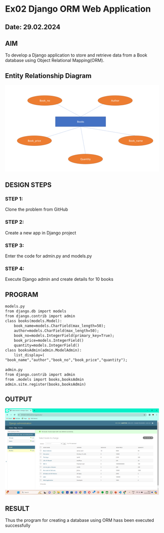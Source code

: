 # Ex02 Django ORM Web Application
## Date: 29.02.2024

## AIM
To develop a Django application to store and retrieve data from a Book database using Object Relational Mapping(ORM).

## Entity Relationship Diagram

![alt text](<Screenshot (2).png>)

## DESIGN STEPS

### STEP 1:
Clone the problem from GitHub

### STEP 2:
Create a new app in Django project

### STEP 3:
Enter the code for admin.py and models.py

### STEP 4:
Execute Django admin and create details for 10 books

## PROGRAM

```
models.py
from django.db import models
from django.contrib import admin
class books(models.Model):  
	book_name=models.CharField(max_length=50);
	author=models.CharField(max_length=50);
	book_no=models.IntegerField(primary_key=True);
	book_price=models.IntegerField()
	quantity=models.IntegerField()
class booksAdmin(admin.ModelAdmin):
	list_display=( "book_name","author","book_no","book_price","quantity");

admin.py
from django.contrib import admin
from .models import books,booksAdmin
admin.site.register(books,booksAdmin)
```

## OUTPUT

![alt text](<Screenshot (3).png>)


## RESULT
Thus the program for creating a database using ORM hass been executed successfully

